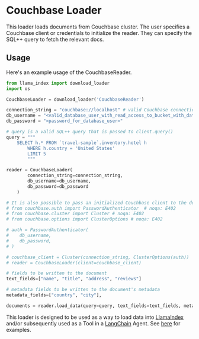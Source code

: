# Couchbase Loader

This loader loads documents from Couchbase cluster.
The user specifies a Couchbase client or credentials to initialize the reader. They can specify the SQL++ query to
fetch the relevant docs.

## Usage

Here's an example usage of the CouchbaseReader.

```python
from llama_index import download_loader
import os

CouchbaseLoader = download_loader('CouchbaseReader')

connection_string = "couchbase://localhost" # valid Couchbase connection string
db_username = "<valid_database_user_with_read_access_to_bucket_with_data>"
db_password = "<password_for_database_user>"

# query is a valid SQL++ query that is passed to client.query()
query = """
    SELECT h.* FROM `travel-sample`.inventory.hotel h
        WHERE h.country = 'United States'
        LIMIT 5
        """

reader = CouchbaseLoader(
        connection_string=connection_string,
        db_username=db_username,
        db_password=db_password
    )

# It is also possible to pass an initialized Couchbase client to the document loader
# from couchbase.auth import PasswordAuthenticator  # noqa: E402
# from couchbase.cluster import Cluster # noqa: E402
# from couchbase.options import ClusterOptions # noqa: E402

# auth = PasswordAuthenticator(
#    db_username,
#    db_password,
# )

# couchbase_client = Cluster(connection_string, ClusterOptions(auth))
# reader = CouchbaseLoader(client=couchbase_client)

# fields to be written to the document
text_fields=["name", "title", "address", "reviews"]

# metadata fields to be written to the document's metadata
metadata_fields=["country", "city"],

documents = reader.load_data(query=query, text_fields=text_fields, metadata_fields=metadata_fields)
```

This loader is designed to be used as a way to load data into [LlamaIndex](https://github.com/run-llama/llama_index/tree/main/llama_index) and/or subsequently used as a Tool in a [LangChain](https://github.com/hwchase17/langchain) Agent. See [here](https://github.com/run-llama/llama-hub/tree/main) for examples.
